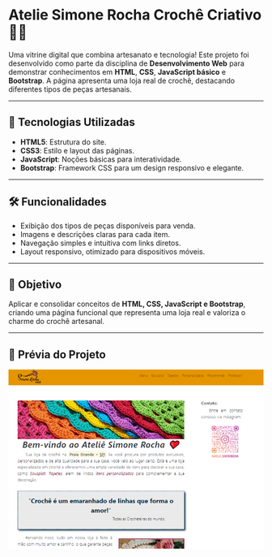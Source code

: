 # Atelie Simone Rocha Crochê Criativo 🧶✨  
Uma vitrine digital que combina artesanato e tecnologia! Este projeto foi desenvolvido como parte da disciplina de **Desenvolvimento Web** para demonstrar conhecimentos em **HTML**, **CSS**, **JavaScript básico** e **Bootstrap**. A página apresenta uma loja real de crochê, destacando diferentes tipos de peças artesanais.

---

## 🚀 Tecnologias Utilizadas
- **HTML5**: Estrutura do site.  
- **CSS3**: Estilo e layout das páginas.  
- **JavaScript**: Noções básicas para interatividade.  
- **Bootstrap**: Framework CSS para um design responsivo e elegante.  

---

## 🛠 Funcionalidades
- Exibição dos tipos de peças disponíveis para venda.  
- Imagens e descrições claras para cada item.  
- Navegação simples e intuitiva com links diretos.  
- Layout responsivo, otimizado para dispositivos móveis.  

---

## 🎯 Objetivo
Aplicar e consolidar conceitos de **HTML, CSS, JavaScript e Bootstrap**, criando uma página funcional que representa uma loja real e valoriza o charme do crochê artesanal.  

---

## 📸 Prévia do Projeto
[![Visite meu site](imagem/atelie.png)](https://laysabernardes.github.io/atelie-simone-rocha/)

